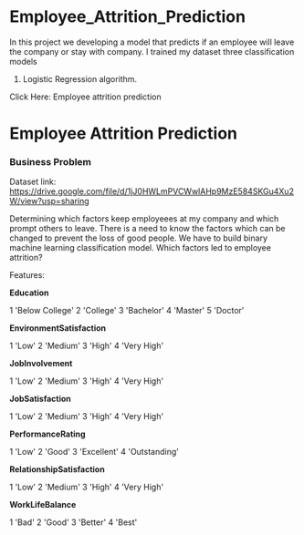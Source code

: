 # Employee_Attrition_Prediction
In this project we developing a model that predicts if an employee  will leave the company or stay with company.
I trained my dataset three classification models 
1. Logistic Regression algorithm.


Click Here: Employee attrition prediction

# Employee Attrition Prediction

### Business Problem

Dataset link: https://drive.google.com/file/d/1jJ0HWLmPVCWwlAHp9MzE584SKGu4Xu2W/view?usp=sharing

Determining which factors keep employeees at my company and which prompt others to leave. There is a need to know the factors which can be changed to prevent the loss of good people. We have to build binary machine learning classification model.
Which factors led to employee attrition?

Features:

**Education**

1 'Below College' 2 'College' 3 'Bachelor' 4 'Master' 5 'Doctor'

**EnvironmentSatisfaction**

1 'Low' 2 'Medium' 3 'High' 4 'Very High'

**JobInvolvement**

1 'Low' 2 'Medium' 3 'High' 4 'Very High'

**JobSatisfaction**

1 'Low' 2 'Medium' 3 'High' 4 'Very High'

**PerformanceRating**

1 'Low' 2 'Good' 3 'Excellent' 4 'Outstanding'

**RelationshipSatisfaction**

1 'Low' 2 'Medium' 3 'High' 4 'Very High'

**WorkLifeBalance**

1 'Bad' 2 'Good' 3 'Better' 4 'Best'
